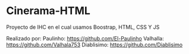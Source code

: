 # Cinerama-HTML
Proyecto de IHC en el cual usamos Boostrap, HTML, CSS Y JS

Realizado por:
Paulinho: https://github.com/El-Paulinho
Valhalla: https://github.com/Valhala753
Diablisimo: https://github.com/Diablisimo

